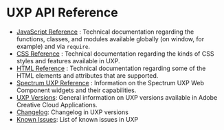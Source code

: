# UXP API Reference

* [JavaScript Reference](reference-js/index.md) : Technical documentation regarding the functions, classes, and modules available globally (on window, for example) and via `require`.
* [CSS Reference](reference-css/index.md) : Technical documentation regarding the kinds of CSS styles and features available in UXP.
* [HTML Reference](reference-html/index.md) : Technical documentation regarding some of the HTML elements and attributes that are supported.
* [Spectrum UXP Reference](reference-spectrum/index.md) : Information on the Spectrum UXP Web Component widgets and their capabilities.
* [UXP Versions](versions3P.md): General information on UXP versions available in Adobe Creative Cloud Applications.
* [Changelog](changelog3P.md): Changelog in UXP versions
* [Known Issues](known-issues.md): List of known issues in UXP

